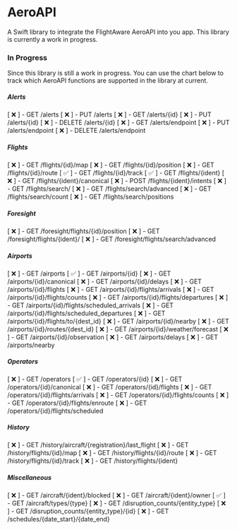 # AeroAPI

A Swift library to integrate the FlightAware AeroAPI into you app. This library is currently a work in progress.

### In Progress
Since this library is still a work in progress. You can use the chart below to track which AeroAPI functions are supported in the library at current.

##### Alerts
[ ❌ ] - GET /alerts
[ ❌ ] - PUT /alerts
[ ❌ ] - GET /alerts/{id}
[ ❌ ] - PUT /alerts/{id}
[ ❌ ] - DELETE /alerts/{id}
[ ❌ ] - GET /alerts/endpoint
[ ❌ ] - PUT /alerts/endpoint
[ ❌ ] - DELETE /alerts/endpoint

##### Flights
[ ❌ ] - GET /flights/{id}/map
[ ❌ ] - GET /flights/{id}/position
[ ❌ ] - GET /flights/{id}/route
[ ✅ ] - GET /flights/{id}/track
[ ✅ ] - GET /flights/{ident}
[ ❌ ] - GET /flights/{ident}/canonical
[ ❌ ] - POST /flights/{ident}/intents
[ ❌ ] - GET /flights/search/
[ ❌ ] - GET /flights/search/advanced
[ ❌ ] - GET /flights/search/count
[ ❌ ] - GET /flights/search/positions

##### Foresight
[ ❌ ] - GET /foresight/flights/{id}/position
[ ❌ ] - GET /foresight/flights/{ident}/
[ ❌ ] - GET /foresight/flights/search/advanced

##### Airports
[ ❌ ] - GET /airports
[ ✅ ] - GET /airports/{id}
[ ❌ ] - GET /airports/{id}/canonical
[ ❌ ] - GET /airports/{id}/delays
[ ❌ ] - GET /airports/{id}/flights
[ ❌ ] - GET /airports/{id}/flights/arrivals
[ ❌ ] - GET /airports/{id}/flights/counts
[ ❌ ] - GET /airports/{id}/flights/departures
[ ❌ ] - GET /airports/{id}/flights/scheduled_arrivals
[ ❌ ] - GET /airports/{id}/flights/scheduled_departures
[ ❌ ] - GET /airports/{id}/flights/to/{dest_id}
[ ❌ ] - GET /airports/{id}/nearby
[ ❌ ] - GET /airports/{id}/routes/{dest_id}
[ ❌ ] - GET /airports/{id}/weather/forecast
[ ❌ ] - GET /airports/{id}/observation
[ ❌ ] - GET /airports/delays
[ ❌ ] - GET /airports/nearby

##### Operators
[ ❌ ] - GET /operators
[ ✅ ] - GET /operators/{id}
[ ❌ ] - GET /operators/{id}/canonical
[ ❌ ] - GET /operators/{id}/flights
[ ❌ ] - GET /operators/{id}/flights/arrivals
[ ❌ ] - GET /operators/{id}/flights/counts
[ ❌ ] - GET /operators/{id}/flights/enroute
[ ❌ ] - GET /operators/{id}/flights/scheduled

##### History
[ ❌ ] - GET /history/aircraft/{registration}/last_flight
[ ❌ ] - GET /history/flights/{id}/map
[ ❌ ] - GET /history/flights/{id}/route
[ ❌ ] - GET /history/flights/{id}/track
[ ❌ ] - GET /history/flights/{ident}

##### Miscellaneous
[ ❌ ] - GET /aircraft/{ident}/blocked
[ ❌ ] - GET /aircraft/{ident}/owner
[ ✅ ] - GET /aircraft/types/{type}
[ ❌ ] - GET /disruption_counts/{entity_type}
[ ❌ ] - GET /disruption_counts/{entity_type}/{id}
[ ❌ ] - GET /schedules/{date_start}/{date_end}